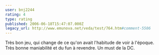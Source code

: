 ```yaml
---
user: bnj2244
rating: 4
type: rating
published: 2006-06-18T15:47:07.000Z
legacy_url: http://www.emunova.net/veda/test/764.htm#comment-5506
---
```

Très bon jeu, qui change de ce qu'on avait l'habitude de voir à l'époque. Très bonne maniabilité et du fun à revendre. Un must de la DC.